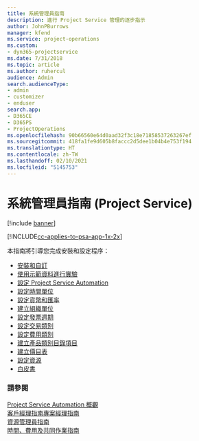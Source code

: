 ```yaml
---
title: 系統管理員指南
description: 進行 Project Service 管理的逐步指示
author: JohnPBurrows
manager: kfend
ms.service: project-operations
ms.custom:
- dyn365-projectservice
ms.date: 7/31/2018
ms.topic: article
ms.author: ruhercul
audience: Admin
search.audienceType:
- admin
- customizer
- enduser
search.app:
- D365CE
- D365PS
- ProjectOperations
ms.openlocfilehash: 90b66560e64d0aad32f3c18e71858537263267ef
ms.sourcegitcommit: 418fa1fe9d605b8faccc2d5dee1b04b4e753f194
ms.translationtype: HT
ms.contentlocale: zh-TW
ms.lasthandoff: 02/10/2021
ms.locfileid: "5145753"
---
```

# <a name="administrator-guide-project-service"></a>系統管理員指南 (Project Service)

[!include [banner](../includes/psa-now-project-operations.md)]

[!INCLUDE[cc-applies-to-psa-app-1x-2x](../includes/cc-applies-to-psa-app-1x-2x.md)]

本指南將引導您完成安裝和設定程序：  
  
- [安裝和自訂](install-customize.md)
- [使用示範資料進行實驗](use-demo-data.md)
- [設定 Project Service Automation](configure.md)
- [設定時間單位](set-up-time-units.md)
- [設定貨幣和匯率](set-up-currencies-exchange-rates.md)
- [建立組織單位](create-organizational-units.md)
- [設定發票週期](set-up-invoice-frequencies.md)
- [設定交易類別](configure-transaction-categories.md)
- [設定費用類別](configure-expense-categories.md)
- [建立產品類別目錄項目](create-product-catalog-items.md)
- [建立價目表](create-price-list.md)
- [設定資源](set-up-resources.md)
- [白皮書](white-papers.md)
  
### <a name="see-also"></a>請參閱  
 [Project Service Automation 概觀](../psa/overview.md)    
 [客戶經理指南](../psa/account-manager-guide.md)[專案經理指南](../psa/project-manager-guide.md)   
 [資源管理員指南](../psa/resource-manager-guide.md)   
 [時間、費用及共同作業指南](../psa/time-expense-collaboration-guide.md)

